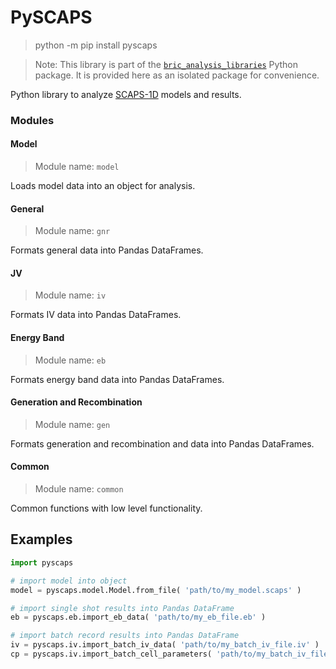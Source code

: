 # PySCAPS

> python -m pip install pyscaps 

> Note: This library is part of the [`bric_analysis_libraries`](https://pypi.org/project/bric-analysis-libraries/) Python package. It is provided here as an isolated package for convenience.

Python library to analyze [SCAPS-1D](https://scaps.elis.ugent.be/) models and results. 

### Modules

#### Model
> Module name: `model`

Loads model data into an object for analysis.

#### General
> Module name: `gnr`

Formats general data into Pandas DataFrames.

#### JV
> Module name: `iv`

Formats IV data into Pandas DataFrames.

#### Energy Band
> Module name: `eb`

Formats energy band data into Pandas DataFrames.

#### Generation and Recombination
> Module name: `gen`

Formats generation and recombination and data into Pandas DataFrames.

#### Common
> Module name: `common`

Common functions with low level functionality.

## Examples

```python
import pyscaps

# import model into object
model = pyscaps.model.Model.from_file( 'path/to/my_model.scaps' )

# import single shot results into Pandas DataFrame
eb = pyscaps.eb.import_eb_data( 'path/to/my_eb_file.eb' )

# import batch record results into Pandas DataFrame
iv = pyscaps.iv.import_batch_iv_data( 'path/to/my_batch_iv_file.iv' )
cp = pyscaps.iv.import_batch_cell_parameters( 'path/to/my_batch_iv_file.iv' )
```
